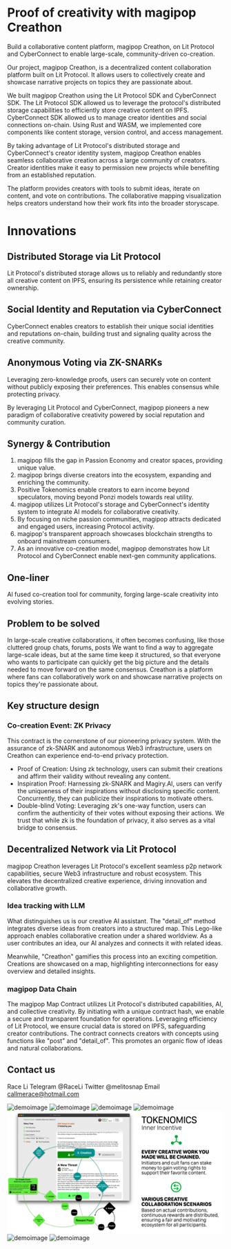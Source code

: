 # Proof of creativity with magipop Creathon

Build a collaborative content platform, magipop Creathon, on Lit Protocol and CyberConnect to enable large-scale, community-driven co-creation.

Our project, magipop Creathon, is a decentralized content collaboration platform built on Lit Protocol. It allows users to collectively create and showcase narrative projects on topics they are passionate about. 

We built magipop Creathon using the Lit Protocol SDK and CyberConnect SDK. The Lit Protocol SDK allowed us to leverage the protocol's distributed storage capabilities to efficiently store creative content on IPFS. CyberConnect SDK allowed us to manage creator identities and social connections on-chain. Using Rust and WASM, we implemented core components like content storage, version control, and access management.

By taking advantage of Lit Protocol's distributed storage and CyberConnect's creator identity system, magipop Creathon enables seamless collaborative creation across a large community of creators. Creator identities make it easy to permission new projects while benefiting from an established reputation.

The platform provides creators with tools to submit ideas, iterate on content, and vote on contributions. The collaborative mapping visualization helps creators understand how their work fits into the broader storyscape. 

# Innovations

## Distributed Storage via Lit Protocol
Lit Protocol's distributed storage allows us to reliably and redundantly store all creative content on IPFS, ensuring its persistence while retaining creator ownership.

## Social Identity and Reputation via CyberConnect 
CyberConnect enables creators to establish their unique social identities and reputations on-chain, building trust and signaling quality across the creative community.

## Anonymous Voting via ZK-SNARKs
Leveraging zero-knowledge proofs, users can securely vote on content without publicly exposing their preferences. This enables consensus while protecting privacy.

By leveraging Lit Protocol and CyberConnect, magipop pioneers a new paradigm of collaborative creativity powered by social reputation and community curation.

## **Synergy & Contribution**
1. magipop fills the gap in Passion Economy and creator spaces, providing unique value.
2. magipop brings diverse creators into the ecosystem, expanding and enriching the community.
3. Positive Tokenomics enable creators to earn income beyond speculators, moving beyond Ponzi models towards real utility.
4. magipop utilizes Lit Protocol's storage and CyberConnect's identity system to integrate AI models for collaborative creativity.
5. By focusing on niche passion communities, magipop attracts dedicated and engaged users, increasing Protocol activity. 
6. magipop's transparent approach showcases blockchain strengths to onboard mainstream consumers.
7. As an innovative co-creation model, magipop demonstrates how Lit Protocol and CyberConnect enable next-gen community applications.

## One-liner
Al fused co-creation tool for community, forging large-scale creativity into evolving stories.
## Problem to be solved
In large-scale creative collaborations, it often becomes confusing, like those cluttered group chats, forums, posts
We want to find a way to aggregate large-scale ideas, but at the same time keep it structured, so that everyone who wants to participate can quickly get the big picture and the details needed to move forward on the same consensus.
Creathon is a platform where fans can collaboratively work on and showcase narrative projects on topics they're passionate about.

## Key structure design
### Co-creation Event: ZK Privacy
This contract is the cornerstone of our pioneering privacy system. With the assurance of zk-SNARK and autonomous Web3 infrastructure, users on Creathon can experience end-to-end privacy protection.
- Proof of Creation: Using zk technology, users can submit their creations and affirm their validity without revealing any content.
- Inspiration Proof: Harnessing zk-SNARK and Magiry.AI, users can verify the uniqueness of their inspirations without disclosing specific content. Concurrently, they can publicize their inspirations to motivate others.
- Double-blind Voting: Leveraging zk's one-way function, users can confirm the authenticity of their votes without exposing their actions.
We trust that while zk is the foundation of privacy, it also serves as a vital bridge to consensus.
## Decentralized Network via Lit Protocol
magipop Creathon leverages Lit Protocol's excellent seamless p2p network capabilities, secure Web3 infrastructure and robust ecosystem. This elevates the decentralized creative experience, driving innovation and collaborative growth.
### Idea tracking with LLM 
What distinguishes us is our creative AI assistant. The "detail_of" method integrates diverse ideas from creators into a structured map. This Lego-like approach enables collaborative creation under a shared worldview. As a user contributes an idea, our AI analyzes and connects it with related ideas.

Meanwhile, "Creathon" gamifies this process into an exciting competition. Creations are showcased on a map, highlighting interconnections for easy overview and detailed insights.
### magipop Data Chain
The magipop Map Contract utilizes Lit Protocol's distributed capabilities, AI, and collective creativity. By initiating with a unique contract hash, we enable a secure and transparent foundation for operations. Leveraging efficiency of Lit Protocol, we ensure crucial data is stored on IPFS, safeguarding creator contributions. The contract connects creators with concepts using functions like "post" and "detail_of". This promotes an organic flow of ideas and natural collaborations.
## Contact us
Race Li
Telegram @RaceLi
Twitter @melitosnap
Email callmerace@hotmail.com

![demoimage](/demo-images/1.png)
![demoimage](/demo-images/2.png)
![demoimage](/demo-images/3.png)
![demoimage](/demo-images/4.png)
![demoimage](/demo-images/5.png)
![demoimage](/demo-images/6.png)
![demoimage](/demo-images/7.png)
